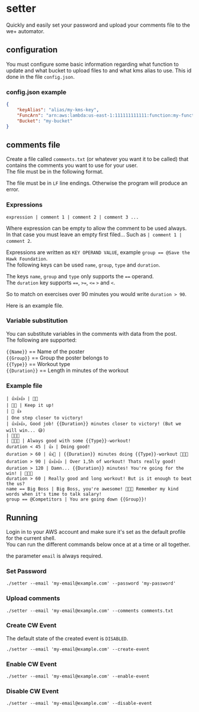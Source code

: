 # setter

Quickly and easily set your password and upload your comments file to the we+ automator.

## configuration

You must configure some basic information regarding what function to update and what bucket to upload files to
and what kms alias to use. This id done in the file `config.json`.

### config.json example

```json
{
    "keyAlias": "alias/my-kms-key",
    "FuncArn": "arn:aws:lambda:us-east-1:111111111111:function:my-function",
    "Bucket": "my-bucket"
}
```

## comments file

Create a file called `comments.txt` (or whatever you want it to be called) that contains the comments you want to use for your user.  
The file must be in the following format.

The file must be in `LF` line endings. Otherwise the program will produce an error.

### Expressions
```text
expression | comment 1 | comment 2 | comment 3 ...
```

Where expression can be empty to allow the comment to be used always.  
In that case you must leave an empty first filed... Such as `| comment 1 | comment 2`.

Expressions are written as `KEY OPERAND VALUE`, example `group == @Save the Hawk Foundation`.  
The following keys can be used `name`, `group`, `type` and `duration`.

The keys `name`, `group` and `type` only supports the `==` operand.  
The `duration` key supports `==`, `>=`, `<=` `>` and `<`.

So to match on exercises over 90 minutes you would write `duration > 90`.

Here is an example file.

### Variable substitution

You can substitute variables in the comments with data from the post.  
The following are supported:

`{{Name}}` == Name of the poster  
`{{Group}}` == Group the poster belongs to  
`{{Type}}` == Workout type  
`{{Duration}}` == Length in minutes of the workout  

### Example file

```text
| 👍👍👍 | 🙌🙌
| 💪💪 | Keep it up!
| 🙌 👍
| One step closer to victory!
| 👍👍👍, Good job! {{Duration}} minutes closer to victory! (But we will win... 😅)
| 🙌🙌🙌
| 🙌🙌🙌 | Always good with some {{Type}}-workout!
duration < 45 | 👍 | Doing good!
duration > 60 | 👍🙌 | {{Duration}} minutes doing {{Type}}-workout 🙌🙌🙌
duration > 90 | 👍👍👍 | Over 1,5h of workout! Thats really good!
duration > 120 | Damn... {{Duration}} minutes! You're going for the win! | 💪💪💪
duration > 60 | Really good and long workout! But is it enough to beat the us?
name == Big Boss | Big Boss, you're awesome! 💪💪💪 Remember my kind words when it's time to talk salary!
group == @Competitors | You are going down {{Group}}!
```

## Running

Login in to your AWS account and make sure it's set as the default profile for the current shell.  
You can run the different commands below once at at a time or all together.

the parameter `email` is always required.

### Set Password

```shell
./setter --email 'my-email@example.com' --password 'my-password'
```

### Upload comments

```shell
./setter --email 'my-email@example.com' --comments comments.txt
```

### Create CW Event

The default state of the created event is `DISABLED`.

```shell
./setter --email 'my-email@example.com' --create-event
```

### Enable CW Event

```shell
./setter --email 'my-email@example.com' --enable-event
```

### Disable CW Event

```shell
./setter --email 'my-email@example.com' --disable-event
```
